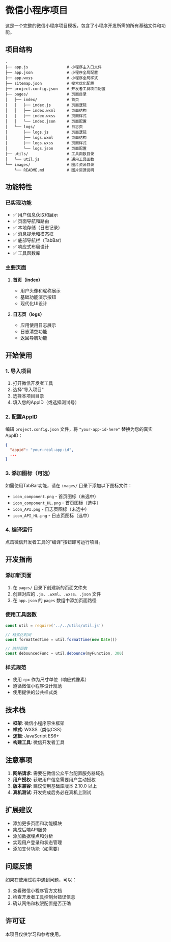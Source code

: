 # 微信小程序项目

这是一个完整的微信小程序项目模板，包含了小程序开发所需的所有基础文件和功能。

## 项目结构

```
.
├── app.js                 # 小程序主入口文件
├── app.json               # 小程序全局配置
├── app.wxss               # 小程序全局样式
├── sitemap.json           # 搜索优化配置
├── project.config.json    # 开发者工具项目配置
├── pages/                 # 页面目录
│   ├── index/             # 首页
│   │   ├── index.js       # 页面逻辑
│   │   ├── index.wxml     # 页面结构
│   │   ├── index.wxss     # 页面样式
│   │   └── index.json     # 页面配置
│   └── logs/              # 日志页
│       ├── logs.js        # 页面逻辑
│       ├── logs.wxml      # 页面结构
│       ├── logs.wxss      # 页面样式
│       └── logs.json      # 页面配置
├── utils/                 # 工具函数目录
│   └── util.js            # 通用工具函数
└── images/                # 图片资源目录
    └── README.md          # 图片资源说明
```

## 功能特性

### 已实现功能
- ✅ 用户信息获取和展示
- ✅ 页面导航和路由
- ✅ 本地存储（日志记录）
- ✅ 消息提示和模态框
- ✅ 底部导航栏（TabBar）
- ✅ 响应式布局设计
- ✅ 工具函数库

### 主要页面
1. **首页（index）**
   - 用户头像和昵称展示
   - 基础功能演示按钮
   - 现代化UI设计

2. **日志页（logs）**
   - 应用使用日志展示
   - 日志清空功能
   - 返回导航功能

## 开始使用

### 1. 导入项目
1. 打开微信开发者工具
2. 选择"导入项目"
3. 选择本项目目录
4. 填入您的AppID（或选择测试号）

### 2. 配置AppID
编辑 `project.config.json` 文件，将 `"your-app-id-here"` 替换为您的真实AppID：
```json
{
  "appid": "your-real-app-id",
  ...
}
```

### 3. 添加图标（可选）
如需使用TabBar功能，请在 `images/` 目录下添加以下图标文件：
- `icon_component.png` - 首页图标（未选中）
- `icon_component_HL.png` - 首页图标（选中）
- `icon_API.png` - 日志页图标（未选中）
- `icon_API_HL.png` - 日志页图标（选中）

### 4. 编译运行
点击微信开发者工具的"编译"按钮即可运行项目。

## 开发指南

### 添加新页面
1. 在 `pages/` 目录下创建新的页面文件夹
2. 创建对应的 `.js`、`.wxml`、`.wxss`、`.json` 文件
3. 在 `app.json` 的 `pages` 数组中添加页面路径

### 使用工具函数
```javascript
const util = require('../../utils/util.js')

// 格式化时间
const formattedTime = util.formatTime(new Date())

// 防抖函数
const debouncedFunc = util.debounce(myFunction, 300)
```

### 样式规范
- 使用 `rpx` 作为尺寸单位（响应式像素）
- 遵循微信小程序设计规范
- 使用提供的公共样式类

## 技术栈

- **框架**: 微信小程序原生框架
- **样式**: WXSS（类似CSS）
- **逻辑**: JavaScript ES6+
- **构建工具**: 微信开发者工具

## 注意事项

1. **网络请求**: 需要在微信公众平台配置服务器域名
2. **用户授权**: 获取用户信息需要用户主动授权
3. **版本兼容**: 建议使用基础库版本 2.10.0 以上
4. **真机测试**: 开发完成后务必在真机上测试

## 扩展建议

- 添加更多页面和功能模块
- 集成后端API服务
- 添加数据埋点和分析
- 实现用户登录和状态管理
- 添加支付功能（如需要）

## 问题反馈

如果在使用过程中遇到问题，可以：
1. 查看微信小程序官方文档
2. 检查开发者工具控制台错误信息
3. 确认网络和权限配置是否正确

## 许可证

本项目仅供学习和参考使用。

